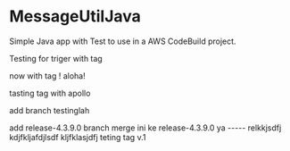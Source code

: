 # MessageUtilJava

Simple Java app with Test to use in a AWS CodeBuild project.

Testing for triger with tag 

now with tag ! aloha!

tasting tag with apollo

add branch testinglah

add release-4.3.9.0 branch 
merge ini ke release-4.3.9.0 ya -----
relkkjsdfj
kdjfkljafdjlsdf
kljfklasjdfj
teting tag v.1
